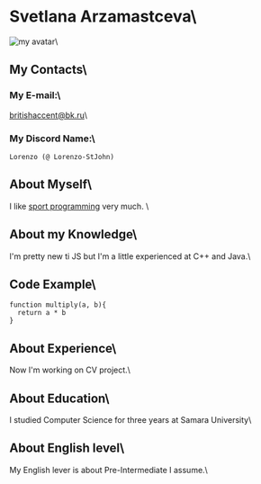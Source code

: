 # Svetlana Arzamastceva\
![my avatar](https://i.ibb.co/vh9Q9DN/176770038.png)\
## My Contacts\
### My E-mail:\
britishaccent@bk.ru\
### My Discord Name:\
```
Lorenzo (@ Lorenzo-StJohn)
```
## About Myself\
I like [sport programming](https://codeforces.com/profile/Lorenzo) very much. \
## About my Knowledge\
I'm pretty new ti JS but I'm a little experienced at C++ and Java.\
## Code Example\
```
function multiply(a, b){
  return a * b
}

```
## About Experience\
Now I'm working on CV project.\
## About Education\
I studied Computer Science for three years at Samara University\
## About English level\
My English lever is about Pre-Intermediate I assume.\
